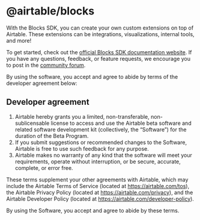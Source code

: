# @airtable/blocks

With the Blocks SDK, you can create your own custom extensions on top of Airtable. These extensions
can be integrations, visualizations, internal tools, and more!

To get started, check out the
[official Blocks SDK documentation website](https://airtable.com/developers/extensions). If you have any
questions, feedback, or feature requests, we encourage you to post in the
[community forum](https://community.airtable.com/t5/development-apis/bd-p/development).

By using the software, you accept and agree to abide by terms of the developer agreement below:

## Developer agreement

1. Airtable hereby grants you a limited, non-transferable, non-sublicensable license to access and
   use the Airtable beta software and related software development kit (collectively, the
   “Software”) for the duration of the Beta Program.
2. If you submit suggestions or recommended changes to the Software, Airtable is free to use such
   feedback for any purpose.
3. Airtable makes no warranty of any kind that the software will meet your requirements, operate
   without interruption, or be secure, accurate, complete, or error free.

These terms supplement your other agreements with Airtable, which may include the Airtable Terms of
Service (located at <https://airtable.com/tos>), the Airtable Privacy Policy (located at
<https://airtable.com/privacy>), and the Airtable Developer Policy (located at
<https://airtable.com/developer-policy>).

By using the Software, you accept and agree to abide by these terms.
